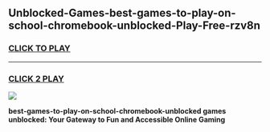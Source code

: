 
## Unblocked-Games-best-games-to-play-on-school-chromebook-unblocked-Play-Free-rzv8n
<h3>
<a href="https://premium76.site?title=best-games-to-play-on-school-chromebook-unblocked&ref=23A">CLICK TO PLAY</a></h3>
<hr>

<h3>
<a href="https://premium76.site?title=best-games-to-play-on-school-chromebook-unblocked&ref=23A">CLICK 2 PLAY</a>
  
</h3>

<a href="https://premium76.site?title=best-games-to-play-on-school-chromebook-unblocked&ref=23A"><img src="https://clearcache.store/games.png"></a>


**best-games-to-play-on-school-chromebook-unblocked games unblocked: Your Gateway to Fun and Accessible Online Gaming**
